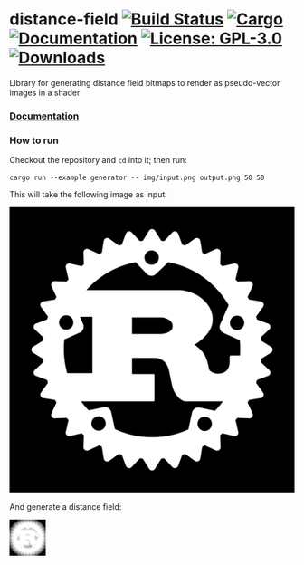 # distance-field [![Build Status](https://travis-ci.org/tversteeg/distance-field.svg?branch=master)](https://travis-ci.org/tversteeg/distance-field) [![Cargo](https://img.shields.io/crates/v/distance-field.svg)](https://crates.io/crates/distance-field) [![Documentation](https://docs.rs/distance-field/badge.svg)](https://docs.rs/distance-field/) [![License: GPL-3.0](https://img.shields.io/crates/l/distance-field.svg)](#license) [![Downloads](https://img.shields.io/crates/d/distance-field.svg)](#downloads)

Library for generating distance field bitmaps to render as pseudo-vector images in a shader

### [Documentation](https://docs.rs/distance-field/)

### How to run

Checkout the repository and `cd` into it; then run:

    cargo run --example generator -- img/input.png output.png 50 50

This will take the following image as input:

![Rust logo](img/input.png?raw=true)

And generate a distance field:

![Distance field](img/output.png?raw=true)
